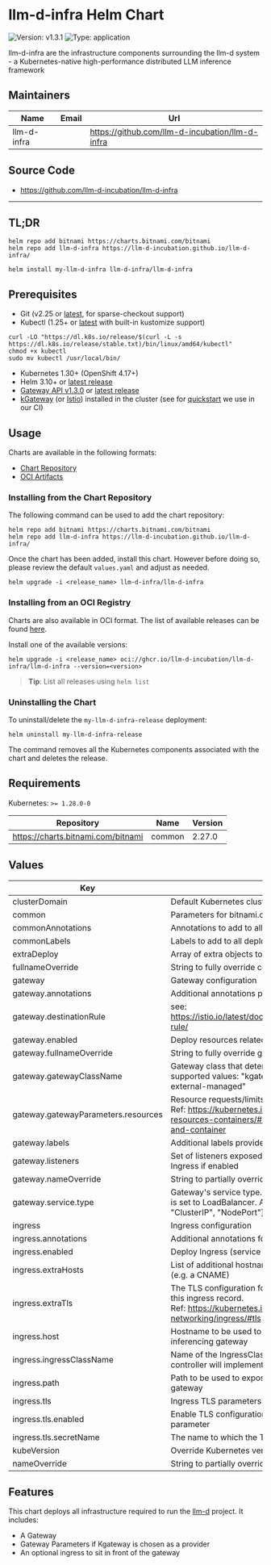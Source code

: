 
# llm-d-infra Helm Chart

![Version: v1.3.1](https://img.shields.io/badge/Version-v1.3.1-informational?style=flat-square)
![Type: application](https://img.shields.io/badge/Type-application-informational?style=flat-square)

llm-d-infra are the infrastructure components surrounding the llm-d system - a Kubernetes-native high-performance distributed LLM inference framework

## Maintainers

| Name | Email | Url |
| ---- | ------ | --- |
| llm-d-infra |  | <https://github.com/llm-d-incubation/llm-d-infra> |

## Source Code

* <https://github.com/llm-d-incubation/llm-d-infra>

---

## TL;DR

```console
helm repo add bitnami https://charts.bitnami.com/bitnami
helm repo add llm-d-infra https://llm-d-incubation.github.io/llm-d-infra/

helm install my-llm-d-infra llm-d-infra/llm-d-infra
```

## Prerequisites

- Git (v2.25 or [latest](https://github.com/git-guides/install-git#install-git-on-linux), for sparse-checkout support)
- Kubectl (1.25+ or [latest](https://kubernetes.io/docs/tasks/tools/install-kubectl-linux/) with built-in kustomize support)

```shell
curl -LO "https://dl.k8s.io/release/$(curl -L -s https://dl.k8s.io/release/stable.txt)/bin/linux/amd64/kubectl"
chmod +x kubectl
sudo mv kubectl /usr/local/bin/
```

- Kubernetes 1.30+ (OpenShift 4.17+)
- Helm 3.10+ or [latest release](https://github.com/helm/helm/releases)
- [Gateway API v1.3.0](https://gateway-api.sigs.k8s.io/guides/) or [latest release](https://github.com/kubernetes-sigs/gateway-api/releases)
- [kGateway](https://kgateway.dev/) (or [Istio](http://istio.io/)) installed in the cluster (see for [quickstart](https://github.com/llm-d-incubation/llm-d-infra/blob/main/quickstart/gateway-control-plane-providers/istio.helmfile.yaml) we use in our CI)

## Usage

Charts are available in the following formats:

- [Chart Repository](https://helm.sh/docs/topics/chart_repository/)
- [OCI Artifacts](https://helm.sh/docs/topics/registries/)

### Installing from the Chart Repository

The following command can be used to add the chart repository:

```console
helm repo add bitnami https://charts.bitnami.com/bitnami
helm repo add llm-d-infra https://llm-d-incubation.github.io/llm-d-infra/
```

Once the chart has been added, install this chart. However before doing so, please review the default `values.yaml` and adjust as needed.

```console
helm upgrade -i <release_name> llm-d-infra/llm-d-infra
```

### Installing from an OCI Registry

Charts are also available in OCI format. The list of available releases can be found [here](https://github.com/orgs/llm-d/packages/container/package/llm-d-infra%2Fllm-d).

Install one of the available versions:

```shell
helm upgrade -i <release_name> oci://ghcr.io/llm-d-incubation/llm-d-infra/llm-d-infra --version=<version>
```

> **Tip**: List all releases using `helm list`

### Uninstalling the Chart

To uninstall/delete the `my-llm-d-infra-release` deployment:

```console
helm uninstall my-llm-d-infra-release
```

The command removes all the Kubernetes components associated with the chart and deletes the release.

## Requirements

Kubernetes: `>= 1.28.0-0`

| Repository | Name | Version |
|------------|------|---------|
| https://charts.bitnami.com/bitnami | common | 2.27.0 |

## Values

| Key | Description | Type | Default |
|-----|-------------|------|---------|
| clusterDomain | Default Kubernetes cluster domain | string | `"cluster.local"` |
| common | Parameters for bitnami.common dependency | object | `{}` |
| commonAnnotations | Annotations to add to all deployed objects | object | `{}` |
| commonLabels | Labels to add to all deployed objects | object | `{}` |
| extraDeploy | Array of extra objects to deploy with the release | list | `[]` |
| fullnameOverride | String to fully override common.names.fullname | string | `""` |
| gateway | Gateway configuration | object | See below |
| gateway.annotations | Additional annotations provided to the Gateway resource | object | `{}` |
| gateway.destinationRule | see: https://istio.io/latest/docs/reference/config/networking/destination-rule/ | object | `{"enabled":false,"exportTo":[],"host":"localhost","subsets":[],"trafficPolicy":{},"workloadSelector":{}}` |
| gateway.enabled | Deploy resources related to Gateway | bool | `true` |
| gateway.fullnameOverride | String to fully override gateway.fullname | string | `""` |
| gateway.gatewayClassName | Gateway class that determines the backend used Currently supported values: "kgateway", "istio", or "gke-l7-regional-external-managed" | string | `"istio"` |
| gateway.gatewayParameters.resources | Resource requests/limits <br /> Ref: https://kubernetes.io/docs/concepts/configuration/manage-resources-containers/#resource-requests-and-limits-of-pod-and-container | object | `{"limits":{"cpu":"2","memory":"1Gi"},"requests":{"cpu":"100m","memory":"128Mi"}}` |
| gateway.labels | Additional labels provided to the Gateway resource | object | `{}` |
| gateway.listeners | Set of listeners exposed via the Gateway, also propagated to the Ingress if enabled | list | `[{"allowedRoutes":{"namespaces":{"from":"All"}},"name":"default","path":"/","port":80,"protocol":"HTTP"}]` |
| gateway.nameOverride | String to partially override gateway.fullname | string | `""` |
| gateway.service.type | Gateway's service type. Ingress is only available if the service type is set to LoadBalancer. Accepted values: ["LoadBalancer", "ClusterIP", "NodePort"] | string | `"LoadBalancer"` |
| ingress | Ingress configuration | object | See below |
| ingress.annotations | Additional annotations for the Ingress resource | object | `{}` |
| ingress.enabled | Deploy Ingress (service type must also be ClusterIP) | bool | `false` |
| ingress.extraHosts | List of additional hostnames to be covered with this ingress record (e.g. a CNAME) <!-- E.g. extraHosts:   - name: llm-d.env.example.com     path: / (Optional)     pathType: Prefix (Optional)     port: 7007 (Optional) --> | list | `[]` |
| ingress.extraTls | The TLS configuration for additional hostnames to be covered with this ingress record. <br /> Ref: https://kubernetes.io/docs/concepts/services-networking/ingress/#tls <!-- E.g. extraTls:   - hosts:     - llm-d.env.example.com     secretName: llm-d-env --> | list | `[]` |
| ingress.host | Hostname to be used to expose the ClusterIP service to the inferencing gateway | string | `""` |
| ingress.ingressClassName | Name of the IngressClass cluster resource which defines which controller will implement the resource (e.g nginx) | string | `""` |
| ingress.path | Path to be used to expose the full route to access the inferencing gateway | string | `"/"` |
| ingress.tls | Ingress TLS parameters | object | `{"enabled":false,"secretName":""}` |
| ingress.tls.enabled | Enable TLS configuration for the host defined at `ingress.host` parameter | bool | `false` |
| ingress.tls.secretName | The name to which the TLS Secret will be called | string | `""` |
| kubeVersion | Override Kubernetes version | string | `""` |
| nameOverride | String to partially override common.names.fullname | string | `""` |

## Features

This chart deploys all infrastructure required to run the [llm-d](https://llm-d.ai/) project. It includes:

- A Gateway
- Gateway Parameters if Kgateway is chosen as a provider
- An optional ingress to sit in front of the gateway
